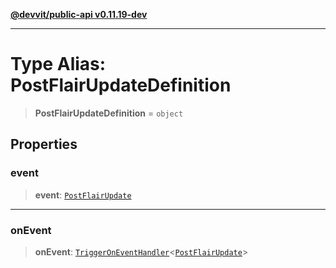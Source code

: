 [**@devvit/public-api v0.11.19-dev**](../README.md)

---

# Type Alias: PostFlairUpdateDefinition

> **PostFlairUpdateDefinition** = `object`

## Properties

<a id="event"></a>

### event

> **event**: [`PostFlairUpdate`](PostFlairUpdate.md)

---

<a id="onevent"></a>

### onEvent

> **onEvent**: [`TriggerOnEventHandler`](TriggerOnEventHandler.md)\<[`PostFlairUpdate`](../@devvit/namespaces/EventTypes/interfaces/PostFlairUpdate.md)\>
